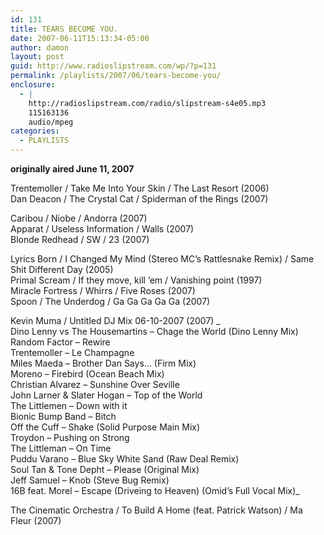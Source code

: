 ```yaml
---
id: 131
title: TEARS BECOME YOU.
date: 2007-06-11T15:13:34-05:00
author: damon
layout: post
guid: http://www.radioslipstream.com/wp/?p=131
permalink: /playlists/2007/06/tears-become-you/
enclosure:
  - |
    http://radioslipstream.com/radio/slipstream-s4e05.mp3
    115163136
    audio/mpeg
categories:
  - PLAYLISTS
---
```

**originally aired June 11, 2007**

Trentemoller / Take Me Into Your Skin / The Last Resort (2006)  
Dan Deacon / The Crystal Cat / Spiderman of the Rings (2007)

Caribou / Niobe / Andorra (2007)  
Apparat / Useless Information / Walls (2007)  
Blonde Redhead / SW / 23 (2007)

Lyrics Born / I Changed My Mind (Stereo MC’s Rattlesnake Remix) / Same Shit Different Day (2005)  
Primal Scream / If they move, kill ’em / Vanishing point (1997)  
Miracle Fortress / Whirrs / Five Roses (2007)  
Spoon / The Underdog / Ga Ga Ga Ga Ga (2007)

Kevin Muma / Untitled DJ Mix 06-10-2007 (2007) _  
Dino Lenny vs The Housemartins – Chage the World (Dino Lenny Mix)  
Random Factor – Rewire  
Trentemoller – Le Champagne  
Miles Maeda – Brother Dan Says… (Firm Mix)  
Moreno – Firebird (Ocean Beach Mix)  
Christian Alvarez – Sunshine Over Seville  
John Larner & Slater Hogan – Top of the World  
The Littlemen – Down with it  
Bionic Bump Band – Bitch  
Off the Cuff – Shake (Solid Purpose Main Mix)  
Troydon – Pushing on Strong  
The Littleman – On Time  
Puddu Varano – Blue Sky White Sand (Raw Deal Remix)  
Soul Tan & Tone Depht – Please (Original Mix)  
Jeff Samuel – Knob (Steve Bug Remix)  
16B feat. Morel – Escape (Driveing to Heaven) (Omid’s Full Vocal Mix)_

The Cinematic Orchestra / To Build A Home (feat. Patrick Watson) / Ma Fleur (2007)